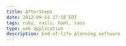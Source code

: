 ```yaml
---
title: AfterSteps
date: 2012-09-14 17:18 EDT
tags: ruby, rails, haml, sass
type: web application
description: End-of-life planning software
---
```



